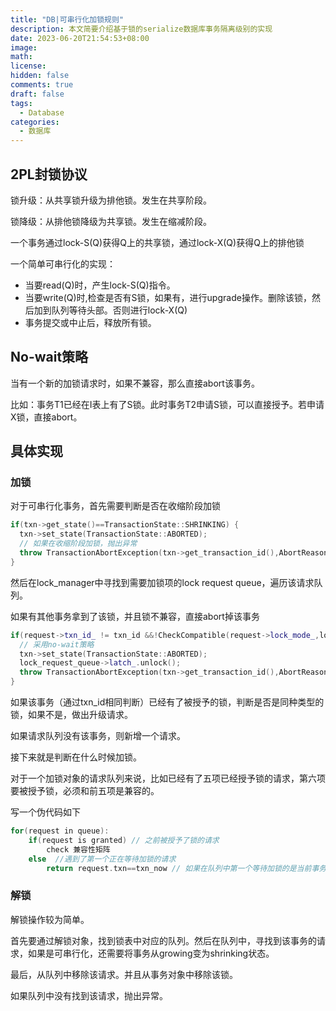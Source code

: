 ```yaml
---
title: "DB|可串行化加锁规则"
description: 本文简要介绍基于锁的serialize数据库事务隔离级别的实现
date: 2023-06-20T21:54:53+08:00
image: 
math: 
license: 
hidden: false
comments: true
draft: false
tags:
  - Database
categories:
  - 数据库
---
```


## 2PL封锁协议

锁升级：从共享锁升级为排他锁。发生在共享阶段。

锁降级：从排他锁降级为共享锁。发生在缩减阶段。

一个事务通过lock-S(Q)获得Q上的共享锁，通过lock-X(Q)获得Q上的排他锁

一个简单可串行化的实现：

- 当要read(Q)时，产生lock-S(Q)指令。
- 当要write(Q)时,检查是否有S锁，如果有，进行upgrade操作。删除该锁，然后加到队列等待头部。否则进行lock-X(Q)
- 事务提交或中止后，释放所有锁。

## No-wait策略

当有一个新的加锁请求时，如果不兼容，那么直接abort该事务。

比如：事务T1已经在I表上有了S锁。此时事务T2申请S锁，可以直接授予。若申请X锁，直接abort。

## 具体实现

### 加锁

对于可串行化事务，首先需要判断是否在收缩阶段加锁

```C++
if(txn->get_state()==TransactionState::SHRINKING) {
  txn->set_state(TransactionState::ABORTED);
  // 如果在收缩阶段加锁，抛出异常
  throw TransactionAbortException(txn->get_transaction_id(),AbortReason::LOCK_ON_SHRINKING);
}
```

然后在lock_manager中寻找到需要加锁项的lock request queue，遍历该请求队列。

如果有其他事务拿到了该锁，并且锁不兼容，直接abort掉该事务

```C++
if(request->txn_id_ != txn_id &&!CheckCompatible(request->lock_mode_,lock_mode)) {
  // 采用no-wait策略
  txn->set_state(TransactionState::ABORTED);
  lock_request_queue->latch_.unlock();
  throw TransactionAbortException(txn->get_transaction_id(),AbortReason::DEADLOCK_PREVENTION);
}
```

如果该事务（通过txn_id相同判断）已经有了被授予的锁，判断是否是同种类型的锁，如果不是，做出升级请求。

如果请求队列没有该事务，则新增一个请求。

接下来就是判断在什么时候加锁。

对于一个加锁对象的请求队列来说，比如已经有了五项已经授予锁的请求，第六项要被授予锁，必须和前五项是兼容的。

写一个伪代码如下

```C
for(request in queue):
	if(request is granted) // 之前被授予了锁的请求
		check 兼容性矩阵
    else  //遇到了第一个正在等待加锁的请求
    	return request.txn==txn_now // 如果在队列中第一个等待加锁的是当前事务，才能够加锁
```

### 解锁

解锁操作较为简单。

首先要通过解锁对象，找到锁表中对应的队列。然后在队列中，寻找到该事务的请求，如果是可串行化，还需要将事务从growing变为shrinking状态。

最后，从队列中移除该请求。并且从事务对象中移除该锁。

如果队列中没有找到该请求，抛出异常。